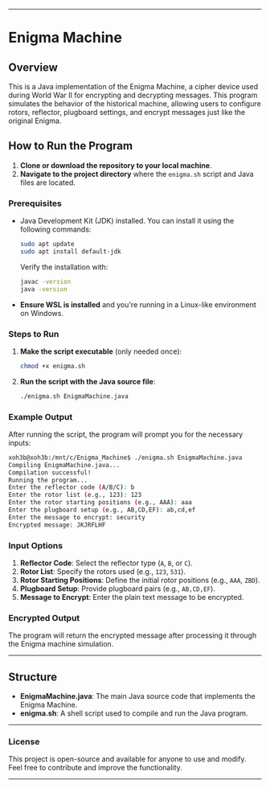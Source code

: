 
---

# Enigma Machine

## Overview

This is a Java implementation of the Enigma Machine, a cipher device used during World War II for encrypting and decrypting messages. This program simulates the behavior of the historical machine, allowing users to configure rotors, reflector, plugboard settings, and encrypt messages just like the original Enigma.

## How to Run the Program

1. **Clone or download the repository to your local machine**.
2. **Navigate to the project directory** where the `enigma.sh` script and Java files are located.

### Prerequisites

- Java Development Kit (JDK) installed. You can install it using the following commands:
   ```bash
   sudo apt update
   sudo apt install default-jdk
   ```
   Verify the installation with:
   ```bash
   javac -version
   java -version
   ```

- **Ensure WSL is installed** and you're running in a Linux-like environment on Windows.

### Steps to Run

1. **Make the script executable** (only needed once):
   ```bash
   chmod +x enigma.sh
   ```

2. **Run the script with the Java source file**:
   ```bash
   ./enigma.sh EnigmaMachine.java
   ```

### Example Output

After running the script, the program will prompt you for the necessary inputs:

```bash
xoh3b@xoh3b:/mnt/c/Enigma_Machine$ ./enigma.sh EnigmaMachine.java
Compiling EnigmaMachine.java...
Compilation successful!
Running the program...
Enter the reflector code (A/B/C): b
Enter the rotor list (e.g., 123): 123
Enter the rotor starting positions (e.g., AAA): aaa
Enter the plugboard setup (e.g., AB,CD,EF): ab,cd,ef
Enter the message to encrypt: security
Encrypted message: JKJRFLHF
```

### Input Options

1. **Reflector Code**: Select the reflector type (`A`, `B`, or `C`).
2. **Rotor List**: Specify the rotors used (e.g., `123`, `531`).
3. **Rotor Starting Positions**: Define the initial rotor positions (e.g., `AAA`, `ZBD`).
4. **Plugboard Setup**: Provide plugboard pairs (e.g., `AB,CD,EF`).
5. **Message to Encrypt**: Enter the plain text message to be encrypted.

### Encrypted Output
The program will return the encrypted message after processing it through the Enigma machine simulation.

---

## Structure

- **EnigmaMachine.java**: The main Java source code that implements the Enigma Machine.
- **enigma.sh**: A shell script used to compile and run the Java program.

---

### License

This project is open-source and available for anyone to use and modify. Feel free to contribute and improve the functionality.

---

